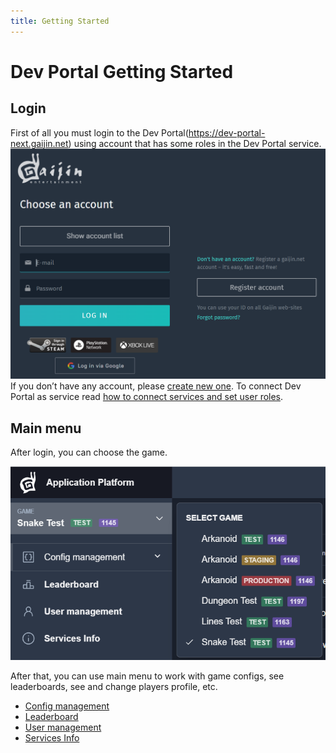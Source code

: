 ```yaml
---
title: Getting Started
---
```


# Dev Portal Getting Started

## Login

First of all you must login to the Dev Portal(https://dev-portal-next.gaijin.net) using account that has some roles in the Dev Portal service.
![Choose the game](./gui/images/login.png)
If you don’t have any account, please [create new one](/#requirements).
To connect Dev Portal as service read [how to connect services and set user roles](../newcomers-guide/services.md).

## Main menu

After login, you can choose the game.

![Choose the game](./gui/images/choose-game.png)

After that, you can use main menu to work with game configs, see leaderboards, see and change players profile, etc.

- [Config management](gui/configs-management.md)
- [Leaderboard](gui/leaderboard.md)
- [User management](gui/user-management.md)
- [Services Info](gui/services-info.md)
